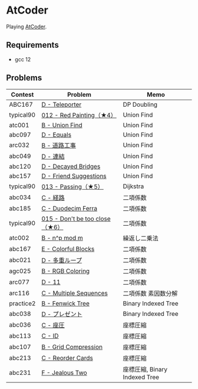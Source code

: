 # AtCoder

Playing [AtCoder](https://atcoder.jp/).

## Requirements

- gcc 12

## Problems

| Contest   | Problem                                                                                   | Memo                          |
| --------- | ----------------------------------------------------------------------------------------- | ----------------------------- |
| ABC167    | [D - Teleporter](https://atcoder.jp/contests/abc167/tasks/abc167_d)                       | DP Doubling                   |
| typical90 | [012 - Red Painting（★4）](https://atcoder.jp/contests/typical90/tasks/typical90_l)       | Union Find                    |
| atc001    | [B - Union Find](https://atcoder.jp/contests/atc001/tasks/unionfind_a)                    | Union Find                    |
| abc097    | [D - Equals](https://atcoder.jp/contests/abc097/tasks/arc097_b)                           | Union Find                    |
| arc032    | [B - 道路工事](https://atcoder.jp/contests/arc032/tasks/arc032_2)                         | Union Find                    |
| abc049    | [D - 連結](https://atcoder.jp/contests/abc049/tasks/arc065_b)                             | Union Find                    |
| abc120    | [D - Decayed Bridges](https://atcoder.jp/contests/abc120/tasks/abc120_d)                  | Union Find                    |
| abc157    | [D - Friend Suggestions](https://atcoder.jp/contests/abc157/tasks/abc157_d)               | Union Find                    |
| typical90 | [013 - Passing（★5）](https://atcoder.jp/contests/typical90/tasks/typical90_m)            | Dijkstra                      |
| abc034    | [C - 経路](https://atcoder.jp/contests/abc034/tasks/abc034_c)                             | 二項係数                      |
| abc185    | [C - Duodecim Ferra](https://atcoder.jp/contests/abc185/tasks/abc185_c)                   | 二項係数                      |
| typical90 | [015 - Don't be too close（★6）](https://atcoder.jp/contests/typical90/tasks/typical90_o) | 二項係数                      |
| atc002    | [B - n^p mod m](https://atcoder.jp/contests/atc002/tasks/atc002_b)                        | 繰返し二乗法                  |
| abc167    | [E - Colorful Blocks](https://atcoder.jp/contests/abc167/tasks/abc167_e)                  | 二項係数                      |
| abc021    | [D - 多重ループ](https://atcoder.jp/contests/abc021/tasks/abc021_d)                     | 二項係数                      |
| agc025    | [B - RGB Coloring](https://atcoder.jp/contests/agc025/tasks/agc025_b)                     | 二項係数                      |
| arc077    | [D - 11](https://atcoder.jp/contests/arc077/tasks/arc077_b)                               | 二項係数                      |
| arc116    | [C - Multiple Sequences](https://atcoder.jp/contests/arc116/tasks/arc116_c)               | 二項係数 素因数分解           |
| practice2 | [B - Fenwick Tree](https://atcoder.jp/contests/practice2/tasks/practice2_b)               | Binary Indexed Tree           |
| abc038    | [D - プレゼント](https://atcoder.jp/contests/abc038/tasks/abc038_d)                   | Binary Indexed Tree           |
| abc036    | [C - 座圧](https://atcoder.jp/contests/abc036/tasks/abc036_c)                             | 座標圧縮                      |
| abc113    | [C - ID](https://atcoder.jp/contests/abc113/tasks/abc113_c)                               | 座標圧縮                      |
| abc107    | [B - Grid Compression](https://atcoder.jp/contests/abc107/tasks/abc107_b)                 | 座標圧縮                      |
| abc213    | [C - Reorder Cards](https://atcoder.jp/contests/abc213/tasks/abc213_c)                    | 座標圧縮                      |
| abc231    | [F - Jealous Two](https://atcoder.jp/contests/abc231/tasks/abc231_f)                      | 座標圧縮, Binary Indexed Tree |
